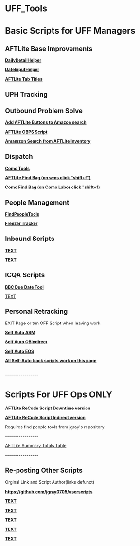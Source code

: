 # UFF_Tools

<h1>Basic Scripts for UFF Managers</h1>

<h2>AFTLite Base Improvements</h2>

<p><b><a href="https://github.com/Brikane/UFF_Tools/raw/main/DailyDetailHelper.user.js"> DailyDetailHelper </a></b></p>
<p><b><a href="https://github.com/Brikane/UFF_Tools/raw/main/DateInputHelper.user.js"> DateInputHelper </a></b></p>
<p><b><a href="https://github.com/Brikane/UFF_Tools/raw/main/RePosts/AFTLiteTabTitles.user.js "> AFTLite Tab Titles </a></b></p>

<h2>UPH Tracking</h2>

<h2>Outbound Problem Solve</h2>

<p><b><a href="https://github.com/Brikane/UFF_Tools/raw/main/AFTLiteButtonsOnAmazonSearch.user.js"> Add AFTLite Buttons to Amazon search</a></b></p>

<p><b><a href="https://github.com/Brikane/UFF_Tools/raw/main/OBPSHelperNA.user.js"> AFTLite OBPS Script</a></b></p>

<p><b><a href="https://github.com/Brikane/UFF_Tools/raw/main/AFTLiteSearchAmazon.user.js"> Amamzon Search from AFTLite Inventory</a></b></p>
<p></p>
<h2>Dispatch</h2>
<p><b><a href="https://github.com/Brikane/UFF_Tools/raw/main/RePosts/BATCHING_MONITOR_COMO.user.js"> Como Tools </a></b></p>
<p><b><a href="https://github.com/Brikane/UFF_Tools/raw/main/RePosts/FIND_BAGS_AFTLITE.user.js"> AFTLite Find Bag (on wms click "shift+f") </a></b></p>
<p><b><a href="https://github.com/Brikane/UFF_Tools/raw/main/RePosts/Find_Bags_Como.user.js"> Como Find Bag (on Como Labor click "shift+f) </a></b></p>
<p></p>
<h2>People Management</h2>
<p><b><a href="https://github.com/Brikane/UFF_Tools/raw/main/FindPeopleTools.user.js"> FindPeopleTools </a></b></p>
<p><b><a href="https://github.com/Brikane/UFF_Tools/raw/main/RePosts/FreezerTracker.user.js"> Freezer Tracker </a></b></p>
<p></p>
<h2>Inbound Scripts</h2>
<p><b><a href=""> TEXT </a></b></p>
<p><b><a href=""> TEXT </a></b></p>
<p></p>
<h2>ICQA Scripts</h2>
<p><b><a href="https://github.com/Brikane/UFF_Tools/raw/main/RePosts/BlindCountsDueDate.user.js"> BBC Due Date Tool </a></b></p>
<a href=""> TEXT </a>
<p></p>
<h2>Personal Retracking</h2>
<p>EXIT Page or tun OFF Script when leaving work</p>
<p><b><a href="https://github.com/Brikane/UFF_Tools/raw/main/AutoASM.user.js"> Self Auto ASM </a></b></p>
<p><b><a href="https://github.com/Brikane/UFF_Tools/raw/main/AutoOBIndirect.user.js"> Self Auto OBIndirect </a></b></p>
<p><b><a href="https://github.com/Brikane/UFF_Tools/raw/main/AFTLiteAutoESO.user.js"> Self Auto EOS </a></b></p>
<p><b><a href="https://aftlite-na.amazon.com/indirect_action/signin_indirect_action"> All Self-Auto track scripts work on this page </a></b></p>
<h2></h2>

<p>-----------------</p>
<h1>Scripts For UFF Ops ONLY</h1>

<p><b><a href="https://github.com/Brikane/UFF_Tools/raw/main/AutoRetrackAFTLite.user.js"> AFTLite ReCode Script Downtime version</a></b></p>
<p> <b><a href="https://github.com/Brikane/UFF_Tools/raw/main/AutoRetrackAFTLiteIndirect.user.js"> AFTLite ReCode Script Indirect version</a></b></p>

<p> Requires find people tools from jgray's repository </p>
<p>-----------------</p>
<p> <a href="https://github.com/Brikane/UFF_Tools/raw/main/LaborSummaryTotals.user.js">AFTLite Summary Totals Table</a></p>

<p>-----------------</p>




<H2> Re-posting Other Scripts </h2>


<p> Orginal Link and Script Author(links defunct) </p>
<p><b><a href="https://github.com/jgray0705/userscripts"> https://github.com/jgray0705/userscripts </a></b></p>
<p><b><a href=""> TEXT </a></b></p>
<p><b><a href=""> TEXT </a></b></p>
<p><b><a href=""> TEXT </a></b></p>
<p><b><a href=""> TEXT </a></b></p>
<p><b><a href=""> TEXT </a></b></p>
